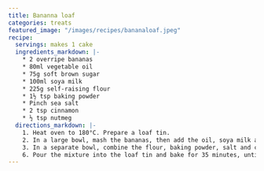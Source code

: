 ```yaml
---
title: Bananna loaf
categories: treats
featured_image: "/images/recipes/bananaloaf.jpeg"
recipe:
  servings: makes 1 cake
  ingredients_markdown: |-
    * 2 overripe bananas
    * 80ml vegetable oil
    * 75g soft brown sugar
    * 100ml soya milk
    * 225g self-raising flour
    * 1½ tsp baking powder
    * Pinch sea salt
    * 2 tsp cinnamon
    * ½ tsp nutmeg
  directions_markdown: |-
    1. Heat oven to 180°C. Prepare a loaf tin.
    2. In a large bowl, mash the bananas, then add the oil, soya milk and sugar and mix well.
    3. In a separate bowl, combine the flour, baking powder, salt and cinnamon and nutmeg. Add the dry mixture to the wet ingredients and mix well. Add a splash more soya milk if needed.
    6. Pour the mixture into the loaf tin and bake for 35 minutes, until a skewer inserted into the centre comes out clean.
---
```

